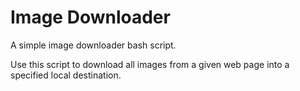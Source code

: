 # Image Downloader
A simple image downloader bash script.

Use this script to download all images from a given web page into a specified local destination.
